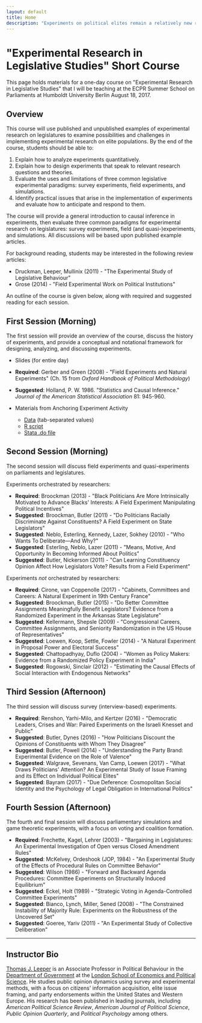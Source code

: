 ```yaml
---
layout: default
title: Home
description: "Experiments on political elites remain a relatively new research method, yet the method has been widely used to study parliamentary behavior. This course provides an overview of experimental methods with discussion of various applications in parliamentary research."
---
```


# "Experimental Research in Legislative Studies" Short Course

This page holds materials for a one-day course on "Experimental Research in Legislative Studies" that I will be teaching at the ECPR Summer School on Parliaments at Humboldt University Berlin August 18, 2017.

## Overview

This course will use published and unpublished examples of experimental research on legislatures to examine possibilities and challenges in implementing experimental research on elite populations. By the end of the course, students should be able to:

 1. Explain how to analyze experiments quantitatively.
 2. Explain how to design experiments that speak to relevant research questions and theories.
 3. Evaluate the uses and limitations of three common legislative experimental paradigms: survey experiments, field experiments, and simulations.
 4. Identify practical issues that arise in the implementation of experiments and evaluate how to anticipate and respond to them.

The course will provide a general introduction to causal inference in experiments, then evaluate three common paradigms for experimental research on legislatures: survey experiments, field (and quasi-)experiments, and simulations. All discussions will be based upon published example articles.

For background reading, students may be interested in the following review articles:

 - Druckman, Leeper, Mullinix (2011) - "The Experimental Study of	Legislative Behaviour"
 - Grose (2014) - "Field Experimental Work on Political Institutions"

An outline of the course is given below, along with required and suggested reading for each session.

## First Session (Morning)

The first session will provide an overview of the course, discuss the history of experiments, and provide a conceptual and notational framework for designing, analyzing, and discussing experiments.

 - Slides (for entire day)
 
 - **Required**: Gerber and Green (2008) - "Field Experiments and Natural Experiments" (Ch. 15 from *Oxford Handbook of Political Methodology*)
 - **Suggested**: Holland, P. W. 1986. "Statistics and Causal Inference." *Journal of the American Statistical Association* 81: 945-960.

 - Materials from Anchoring Experiment Activity
   - [Data](activities/activity01.tsv) (tab-separated values)
   - [R script](activities/activity01.R)
   - [Stata .do file](activities/activity01.do)

## Second Session (Morning)

The second session will discuss field experiments and quasi-experiments on parliaments and legislatures.

Experiments orchestrated by researchers:

 - **Required**: Broockman (2013) - "Black Politicians Are More Intrinsically Motivated to Advance Blacks' Interests: A Field Experiment Manipulating Political Incentives"
 - **Suggested**: Broockman, Butler (2011) - "Do Politicians Racially Discriminate Against Constituents? A Field Experiment on State Legislators"
 - **Suggested**: Neblo, Esterling, Kennedy, Lazer, Sokhey (2010) - "Who Wants To Deliberate—And Why?"
 - **Suggested**: Esterling, Neblo, Lazer (2011) - "Means, Motive, And Opportunity In Becoming Informed About Politics"
 - **Suggested**: Butler, Nickerson (2011) - "Can Learning Constituency Opinion Affect How Legislators Vote? Results from a Field Experiment"
 
Experiments *not* orchestrated by researchers:

 - **Required**: Cirone, van Coppenolle (2017) - "Cabinets, Committees and Careers: A Natural Experiment in 19th Century France"
 - **Suggested**: Broockman, Butler (2015) - "Do Better Committee Assignments Meaningfully Benefit Legislators? Evidence from a Randomized Experiment in the Arkansas State Legislature"
 - **Suggested**: Kellermann, Shepsle (2009) - "Congressional Careers, Committee Assignments, and Seniority Randomization in the US House of Representatives"
 - **Suggested**: Loewen, Koop, Settle, Fowler (2014) - "A Natural Experiment in Proposal Power and Electoral Success"
 - **Suggested**: Chattopadhyay, Duflo (2004) - "Women as Policy Makers: Evidence from a Randomized Policy Experiment in India"
 - **Suggested**: Rogowski, Sinclair (2012) - "Estimating the Causal Effects of Social Interaction with Endogenous Networks"
 
## Third Session (Afternoon)

The third session will discuss survey (interview-based) experiments.

 - **Required**: Renshon, Yarhi-Milo, and Kertzer (2016) - "Democratic Leaders, Crises and War: Paired Experiments on the Israeli Knesset and Public"
 - **Suggested**: Butler, Dynes (2016) - "How Politicians Discount the Opinions of Constituents with Whom They Disagree"
 - **Suggested**: Butler, Powell (2014) - "Understanding the Party Brand: Experimental Evidence on the Role of Valence"
 - **Suggested**: Walgrave, Sevenans, Van Camp, Loewen (2017) - "What Draws Politicians' Attention? An Experimental Study of Issue Framing and its Effect on Individual Political Elites"
 - **Suggested**: Bayram (2017) - "Due Deference: Cosmopolitan Social Identity and the Psychology of Legal Obligation in International Politics"

## Fourth Session (Afternoon)

The fourth and final session will discuss parliamentary simulations and game theoretic experiments, with a focus on voting and coalition formation.

 - **Required**: Frechette, Kagel, Lehrer (2003) - "Bargaining in Legislatures: An Experimental Investigation of Open versus Closed Amendment Rules"
 - **Suggested**: McKelvey, Ordeshook (JOP, 1984) - "An Experimental Study of the Effects of Procedural Rules on Committee Behavior"
 - **Suggested**: Wilson (1986) - "Forward and Backward Agenda Procedures: Committee Experiments on Structurally Induced Equilibrium"
 - **Suggested**: Eckel, Holt (1989) - "Strategic Voting in Agenda-Controlled Committee Experiments"
 - **Suggested**: Bianco, Lynch, Miller, Sened (2008) - "The Constrained Instability of Majority Rule: Experiments on the Robustness of the Uncovered Set"
 - **Suggested**: Goeree, Yariv (2011) - "An Experimental Study of Collective Deliberation"

---

## Instructor Bio

[Thomas J. Leeper](http://www.thomasleeper.com) is an Associate Professor in Political Behaviour in the [Department of Government](http://www.lse.ac.uk/government/home.aspx) at the [London School of Economics and Political Science](http://www.lse.ac.uk/). He studies public opinion dynamics using survey and experimental methods, with a focus on citizens' information acquisition, elite issue framing, and party endorsements within the United States and Western Europe. His research has been published in leading journals, including *American Political Science Review*, *American Journal of Political Science*, *Public Opinion Quarterly*, and *Political Psychology* among others.

